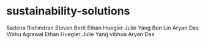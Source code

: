 # sustainability-solutions

Sadena Rishindran
Steven Berit
Ethan Huegler
Julie Yang
Ben Lin
Aryan Das
Vibhu Agrawal
Ethan Huegler
Julie Yang
vibhua
Aryan Das